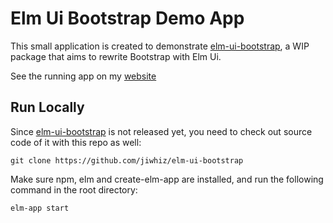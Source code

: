 # Elm Ui Bootstrap Demo App

This small application is created to demonstrate [elm-ui-bootstrap](https://github.com/jiwhiz/elm-ui-bootstrap), a WIP package that aims to rewrite Bootstrap with Elm Ui.


See the running app on my [website](https://joshuaji.com/projects/ui-bootstrap-demo/)


## Run Locally

Since [elm-ui-bootstrap](https://github.com/jiwhiz/elm-ui-bootstrap) is not released yet, you need to check out source code of it with this repo as well:

`git clone https://github.com/jiwhiz/elm-ui-bootstrap`


Make sure npm, elm and create-elm-app are installed, and run the following command in the root directory:

`elm-app start`

